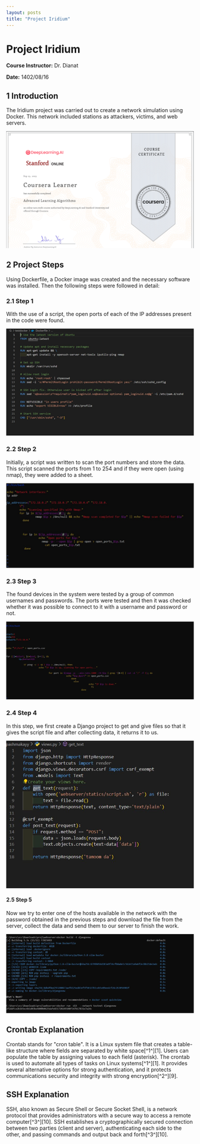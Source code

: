 ```yaml
---
layout: posts
title: "Project Iridium"
---
```

# Project Iridium

**Course Instructor:** Dr. Dianat

**Date:** 1402/08/16

## 1 Introduction
The Iridium project was carried out to create a network simulation using Docker. This network included stations as attackers, victims, and web servers.

![name](../assets/images/certificateAdvance.png)

## 2 Project Steps
Using Dockerfile, a Docker image was created and the necessary software was installed. Then the following steps were followed in detail:

### 2.1 Step 1
With the use of a script, the open ports of each of the IP addresses present in the code were found.

![name](../assets/images/dockeerfile.jpg)

### 2.2 Step 2
Initially, a script was written to scan the port numbers and store the data. This script scanned the ports from 1 to 254 and if they were open (using nmap), they were added to a sheet.

![name](../assets/images/scriptIpandportopen.JPG)

### 2.3 Step 3
The found devices in the system were tested by a group of common usernames and passwords. The ports were tested and then it was checked whether it was possible to connect to it with a username and password or not.

![name](../assets/images/scriptopenportsandips.jpg)

### 2.4 Step 4
In this step, we first create a Django project to get and give files so that it gives the script file and after collecting data, it returns it to us.

![name](../assets/images/definitionapi.jpg)

#### 2.5 Step 5
Now we try to enter one of the hosts available in the network with the password obtained in the previous steps and download the file from the server, collect the data and send them to our server to finish the work.

![name](../assets/images/runinourdockernet.jpg)

## Crontab Explanation
Crontab stands for "cron table". It is a Linux system file that creates a table-like structure where fields are separated by white space[^1^][1]. Users can populate the table by assigning values to each field (asterisk). The crontab is used to automate all types of tasks on Linux systems[^1^][1]. It provides several alternative options for strong authentication, and it protects communications security and integrity with strong encryption[^2^][9].

## SSH Explanation
SSH, also known as Secure Shell or Secure Socket Shell, is a network protocol that provides administrators with a secure way to access a remote computer[^3^][10]. SSH establishes a cryptographically secured connection between two parties (client and server), authenticating each side to the other, and passing commands and output back and forth[^3^][10].